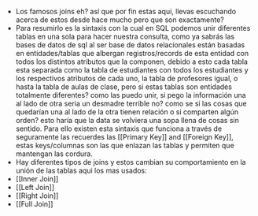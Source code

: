 - Los famosos joins eh? así que por fin estas aqui, llevas escuchando acerca de estos desde hace mucho pero que son exactamente?
- Para resumirlo es la sintaxis con la cual en SQL podemos unir diferentes tablas en una sola para hacer nuestra consulta, como ya sabrás las bases de datos de sql al ser base de datos relacionales están basadas en entidades/tablas que albergan registros/records de esta entidad con todos los distintos atributos que la componen, debido a esto cada tabla esta separada como la tabla de estudiantes con todos los  estudiantes y los respectivos atributos de cada uno, la tabla de profesores igual, o hasta la tabla de aulas de clase, pero si estas tablas son entidades totalmente diferentes? como las puedo unir, si pego la información una al lado de otra seria un desmadre terrible no? como se si las cosas que quedarían una al lado de la otra tienen relación o si comparten algún orden? esto haría que la data se volviera una sopa llena de cosas sin sentido. Para ello existen esta sintaxis que funciona a través de seguramente las recuerdes las [[Primary Key]] and [[Foreign Key]], estas keys/columnas son las que enlazan las tablas y permiten que mantengan las cordura.
- Hay diferentes tipos de joins y estos cambian su comportamiento en la unión de las tablas aqui los mas usados:
- [[Inner Join]]
- [[Left Join]]
- [[Right Join]]
- [[Full Join]]